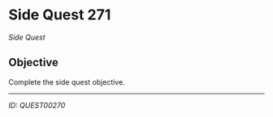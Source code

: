 # Side Quest 271

*Side Quest*

## Objective
Complete the side quest objective.

---
*ID: QUEST00270*